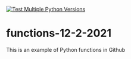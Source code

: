 [![Test Multiple Python Versions](https://github.com/noahgift/functions-12-2-2021/actions/workflows/main.yml/badge.svg)](https://github.com/noahgift/functions-12-2-2021/actions/workflows/main.yml)

# functions-12-2-2021
This is an example of Python functions in Github
